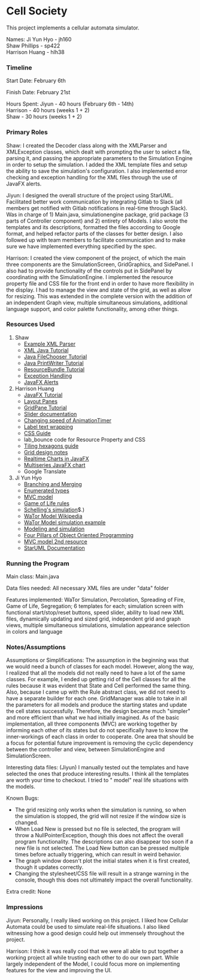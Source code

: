 Cell Society
====

This project implements a cellular automata simulator.

Names:
Ji Yun Hyo - jh160<br>
Shaw Phillips - sp422 <br>
Harrison Huang - hlh38

### Timeline

Start Date: February 6th

Finish Date: February 21st

Hours Spent:
Jiyun - 40 hours (February 6th - 14th) <br>
Harrison - 40 hours (weeks 1 + 2)  
Shaw - 30 hours (weeks 1 + 2)  

### Primary Roles

Shaw: I created the Decoder class along with the XMLParser and XMLException classes, which dealt with
prompting the user to select a file, parsing it, and passing the appropriate parameters to the Simulation
Engine in order to setup the simulation. I added the XML template files and setup the ability to save 
the simulation's configuration. I also implemented error checking and exception handling for the XML files through the use of 
JavaFX alerts. 

Jiyun: I designed the overall structure of the project using StarUML. Facilitated better work
communication by integrating Gitlab to Slack (all members get notified with Gitlab notifications in
real-time through Slack). Was in charge of 1) Main.java, simulationengine package, grid package (3
parts of Controller component) and 2) entirety of Models. I also wrote the templates and its
descriptions, formatted the files according to Google format, and helped refactor parts of the
classes for better design. I also followed up with team members to facilitate communication and to
make sure we have implemented everything specified by the spec.

Harrison: I created the view component of the project, of which the main three components are the
SimulationScreen, GridGraphics, and SidePanel. I also had to provide functionality of the controls
put in SidePanel by coordinating with the SimulationEngine. I implemented the resource property 
file and CSS file for the front end in order to have more flexibility in the display. I had
to manage the view and state of the grid, as well as allow for resizing. This was extended in the
complete version with the addition of an independent Graph view, multiple simultaneous simulations, 
additional language support, and color palette functionality, among other things.

### Resources Used

1. Shaw
    - [Example XML Parser](https://coursework.cs.duke.edu/compsci308_2021spring/spike_cellsociety/-/blob/master/src/xml/XMLParser.java)
    - [XML Java Tutorial](https://www.tutorialspoint.com/java_xml/index.htm)
    - [Java FileChooser Tutorial](https://docs.oracle.com/javase/8/javafx/api/javafx/stage/FileChooser.html)
    - [Java PrintWriter Tutorial](https://docs.oracle.com/javase/7/docs/api/java/io/PrintWriter.html)
    - [ResourceBundle Tutorial](https://www.geeksforgeeks.org/resourcebundle-and-listresourcebundle-class-in-java-with-examples/)
    - [Exception Handling](https://www.tutorialspoint.com/java/java_exceptions.htm)
    - [JavaFX Alerts](https://docs.oracle.com/javase/8/javafx/api/javafx/scene/control/Alert.html)
2. Harrison Huang
    - [JavaFX Tutorial](https://zetcode.com/gui/javafx/intro/)
    - [Layout Panes](https://docs.oracle.com/javafx/2/layout/builtin_layouts.htm)
    - [GridPane Tutorial](https://www.tutorialspoint.com/javafx/layout_gridpane.htm)
    - [Slider documentation](https://docs.oracle.com/javase/8/javafx/api/javafx/scene/control/Slider.html)
    - [Changing speed of AnimationTimer](https://stackoverflow.com/questions/30146560/how-to-change-animationtimer-speed)
    - [Label text wrapping](https://stackoverflow.com/questions/30146560/how-to-change-animationtimer-speed)
    - [CSS Guide](https://openjfx.io/javadoc/11/javafx.graphics/javafx/scene/doc-files/cssref.html)
    - lab_bounce code for Resource Property and CSS
    - [Tiling hexagons guide](https://www.redblobgames.com/grids/hexagons/)
    - [Grid design notes](http://www-cs-students.stanford.edu/~amitp/game-programming/grids/)
    - [Realtime Charts in JavaFX](https://levelup.gitconnected.com/realtime-charts-with-javafx-ed33c46b9c8d)
    - [Multiseries JavaFX chart](https://www.tutorialspoint.com/javafx-line-chart-example-with-multiple-series-lines)
    - Google Translate
3. Ji Yun Hyo
    - [Branching and Merging](http://gitready.com/beginner/2009/01/25/branching-and-merging.html)
    - [Enumerated types](https://docs.oracle.com/javase/tutorial/java/javaOO/enum.html)
    - [MVC model](https://www.tutorialspoint.com/mvc_framework/mvc_framework_introduction.htm)
    - [Game of Life rules](https://playgameoflife.com/)
    - [Schelling's simulation](http://jasss.soc.surrey.ac.uk/15/1/6.html#:~:text=The%20Schelling%20model%20of%20segregation%20(Schelling%201971%2C%201978)%20is,148$)$.)
    - [WaTor Model Wikipedia](https://en.wikipedia.org/wiki/Wa-Tor)
    - [WaTor Model simulation example](https://beltoforion.de/en/wator/)
    - [Modeling and simulation](https://maxstrauch.github.io/projects/mod-sim/index.html)
    - [Four Pillars of Object Oriented Programming](https://medium.com/@benjaminpjacobs/the-four-principle-of-object-oriented-programming-f78600f62608)
    - [MVC model 2nd resource](https://www.educative.io/blog/mvc-tutorial)
    - [StarUML Documentation](https://docs.staruml.io/)

### Running the Program

Main class: Main.java

Data files needed: All necessary XML files are under "data" folder

Features implemented: WaTor Simulation, Percolation, Spreading of Fire, Game of Life, Segregation; 6
templates for each; simulation screen with functional start/stop/reset buttons, speed slider,
ability to load new XML files, dynamically updating and sized grid, independent grid and graph 
views, multiple simultaneous simulations, simulation appearance selection in colors and language

### Notes/Assumptions

Assumptions or Simplifications: The assumption in the beginning was that we would need a bunch of
classes for each model. However, along the way, I realized that all the models did not really need
to have a lot of the same classes. For example, I ended up getting rid of the Cell classes for all
the rules because it was evident that State and Cell performed the same thing. Also, because I came
up with the Rule abstract class, we did not need to have a separate builder for each one.
GridManager was able to take in all the parameters for all models and produce the starting states
and update the cell states successfully. Therefore, the design became much "simpler" and more
efficient than what we had initially imagined. As of the basic implementation, all three
components (MVC) are working together by informing each other of its states but do not specifically
have to know the inner-workings of each class in order to cooperate. One area that should be
a focus for potential future improvement is removing the cyclic dependency between the controller
and view, between SimulationEngine and SimulationScreen. 

Interesting data files: (Jiyun) I manually tested out the templates and have selected the ones that
produce interesting results. I think all the templates are worth your time to checkout. I tried to "
model" real life situations with the models.

Known Bugs: 
   - The grid resizing only works when the simulation is running, so when the simulation is
     stopped, the grid will not resize if the window size is changed.
   - When Load New is pressed but no file is selected, the program will throw a 
     NullPointerException, though this does not affect the overall program functionality. The 
     descriptions can also disappear too soon if a new file is not selected. The Load New button
     can be pressed multiple times before actually triggering, which can result in weird behavior.
   - The graph window doesn't plot the initial states when it is first created, though it updates
     correctly.
   - Changing the stylesheet/CSS file will result in a strange warning in the console, though this
     does not ultimately impact the overall functionality.

Extra credit: None

### Impressions

Jiyun: Personally, I really liked working on this project. I liked how Cellular Automata could be
used to simulate real-life situations. I also liked witnessing how a good design could help out
immensely throughout the project.

Harrison: I think it was really cool that we were all able to put together a working project all
while trusting each other to do our own part. While largely independent of the Model, I could focus
more on implementing features for the view and improving the UI.